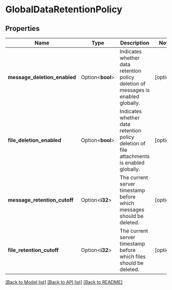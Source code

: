 # GlobalDataRetentionPolicy

## Properties

Name | Type | Description | Notes
------------ | ------------- | ------------- | -------------
**message_deletion_enabled** | Option<**bool**> | Indicates whether data retention policy deletion of messages is enabled globally. | [optional]
**file_deletion_enabled** | Option<**bool**> | Indicates whether data retention policy deletion of file attachments is enabled globally. | [optional]
**message_retention_cutoff** | Option<**i32**> | The current server timestamp before which messages should be deleted. | [optional]
**file_retention_cutoff** | Option<**i32**> | The current server timestamp before which files should be deleted. | [optional]

[[Back to Model list]](../README.md#documentation-for-models) [[Back to API list]](../README.md#documentation-for-api-endpoints) [[Back to README]](../README.md)



